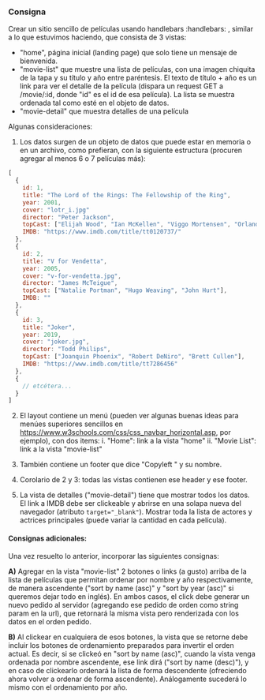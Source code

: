 ### Consigna
Crear un sitio sencillo de películas usando handlebars :handlebars: , similar a lo que estuvimos haciendo, que consista de 3 vistas:

- "home", página inicial (landing page) que solo tiene un mensaje de bienvenida.
- "movie-list" que muestre una lista de películas, con una imagen chiquita de la tapa y su título y año entre paréntesis. El texto de título + año es un link para ver el detalle de la película (dispara un request GET a /movie/:id, donde "id" es el id de esa película). La lista se muestra ordenada tal como esté en el objeto de datos.
- "movie-detail" que muestra detalles de una película

Algunas consideraciones:

1. Los datos surgen de un objeto de datos que puede estar en memoria o en un archivo, como prefieran, con la siguiente estructura (procuren agregar al menos 6 o 7 películas más):
```javascript
[
  {
    id: 1,
    title: "The Lord of the Rings: The Fellowship of the Ring",
    year: 2001,
    cover: "lotr_i.jpg"
    director: "Peter Jackson",
    topCast: ["Elijah Wood", "Ian McKellen", "Viggo Mortensen", "Orlando Bloom", "Christopher Lee", "Cate Blanchett", "Hugo Weaving"]
    IMDB: "https://www.imdb.com/title/tt0120737/"
  },
  {
    id: 2,
    title: "V for Vendetta",
    year: 2005,
    cover: "v-for-vendetta.jpg",
    director: "James McTeigue",
    topCast: ["Natalie Portman", "Hugo Weaving", "John Hurt"],
    IMDB: ""
  },
  {
    id: 3,
    title: "Joker",
    year: 2019,
    cover: "joker.jpg",
    director: "Todd Philips",
    topCast: ["Joanquin Phoenix", "Robert DeNiro", "Brett Cullen"],
    IMDB: "https://www.imdb.com/title/tt7286456"
  },
  {
    // etcétera...
  }
]
```

2. El layout contiene un menú (pueden ver algunas buenas ideas para menúes superiores sencillos en https://www.w3schools.com/css/css_navbar_horizontal.asp, por ejemplo), con dos items:
i. "Home": link a la vista "home"
ii. "Movie List": link a la vista "movie-list"

3. También contiene un footer que dice "Copyleft " y su nombre.

4. Corolario de 2 y 3: todas las vistas contienen ese header y ese footer.

5. La vista de detalles ("movie-detail") tiene que mostrar todos los datos. El link a IMDB debe ser clickeable y abrirse en una solapa nueva del navegador (atributo `target="_blank"`). Mostrar toda la lista de actores y actrices principales (puede variar la cantidad en cada película).

#### Consignas adicionales:

Una vez resuelto lo anterior, incorporar las siguientes consignas:

**A)** Agregar en la vista "movie-list" 2 botones o links (a gusto) arriba de la lista de películas que permitan ordenar por nombre y año respectivamente, de manera ascendente ("sort by name (asc)" y "sort by year (asc)" si queremos dejar todo en inglés). En ambos casos, el click debe generar un nuevo pedido al servidor (agregando ese pedido de orden como string param en la url), que retornará la misma vista pero renderizada con los datos en el orden pedido.

**B)** Al clickear en cualquiera de esos botones, la vista que se retorne debe incluir los botones de ordenamiento preparados para invertir el orden actual. Es decir, si se clickeó en "sort by name (asc)", cuando la vista venga ordenada por nombre ascendente, ese link dirá ("sort by name (desc)"), y en caso de clickearlo ordenará la lista de forma descendente (ofreciendo ahora volver a ordenar de forma ascendente). Análogamente sucederá lo mismo con el ordenamiento por año.